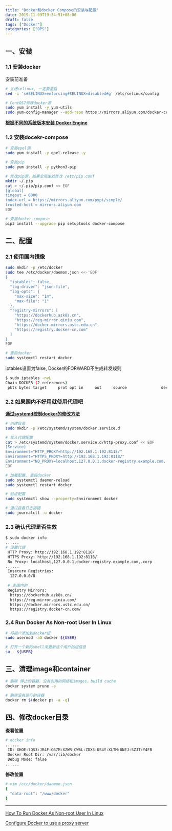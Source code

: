 ```yaml
---
title: "Docker和docker Compose的安装与配置"
date: 2019-11-03T19:34:51+08:00
draft: false
tags: ["Docker"]
categories: ["OPS"]
---
```




## 一、安装
### 1.1 安装docker

安装前准备

```bash
# 关闭selinux, 一定要重启 
sed -i 's#SELINUX=enforcing#SELINUX=disabled#g' /etc/selinux/config

# CentOS7修改docker源
sudo yum install -y yum-utils
sudo yum-config-manager --add-repo https://mirrors.aliyun.com/docker-ce/linux/centos/docker-ce.repo 
```



**[根据不同的系统版本安装 Docker Engine](https://docs.docker.com/engine/install/centos/)**



### 1.2 安装docekr-compose

```bash
# 安装epel源 
sudo yum install -y epel-release -y   

# 安装pip 
sudo yum install -y python3-pip

# 修改pip源，如果全局生效修改 /etc/pip.conf 
mkdir ~/.pip 
cat > ~/.pip/pip.conf << EOF 
[global]
timeout = 6000
index-url = https://mirrors.aliyun.com/pypi/simple/
trusted-host = mirrors.aliyun.com
EOF

# 安装docker-compose
pip3 install --upgrade pip setuptools docker-compose
```

## 二、配置
### 2.1 使用国内镜像
```bash
sudo mkdir -p /etc/docker
sudo tee /etc/docker/daemon.json <<-'EOF'
{
  "iptables": false,
  "log-driver": "json-file",
  "log-opts": {
    "max-size": "1m",
    "max-file": "1"
  },
  "registry-mirrors": [
    "https://dockerhub.azk8s.cn",
    "https://reg-mirror.qiniu.com",
    "https://docker.mirrors.ustc.edu.cn",
    "https://registry.docker-cn.com"
  ]
}
EOF

# 重启docker
sudo systemctl restart docker 
```



iptables设置为false, Docker的FORWARD不生成转发规则

```bash
$ sudo iptables -nvL
Chain DOCKER (2 references)
 pkts bytes target     prot opt in     out     source               destination
```





### 2.2 如果国内不好用就使用代理吧

[**通过systemd控制docker的修改方法**](https://docs.docker.com/config/daemon/systemd/)

```bash
# 创建目录
sudo mkdir -p /etc/systemd/system/docker.service.d

# 写入代理配置
cat > /etc/systemd/system/docker.service.d/http-proxy.conf << EOF
[Service]
Environment="HTTP_PROXY=http://192.168.1.192:8118/"
Environment="HTTPS_PROXY=http://192.168.1.192:8118/"
Environment="NO_PROXY=localhost,127.0.0.1,docker-registry.example.com,.corp"
EOF

# 加载配置, 重启docker
sudo systemctl daemon-reload
sudo systemctl restart docker 

# 验证配置
sudo systemctl show --property=Environment docker

# 通过查看日志排错 
sudo journalctl -u docker
```



### 2.3 确认代理是否生效

```bash
$ sudo docker info
......
# 设置代理
 HTTP Proxy: http://192.168.1.192:8118/
 HTTPS Proxy: http://192.168.1.192:8118/
 No Proxy: localhost,127.0.0.1,docker-registry.example.com,.corp
......
 Insecure Registries:
  127.0.0.0/8
 
 # 走国内的
 Registry Mirrors:
  https://dockerhub.azk8s.cn/
  https://reg-mirror.qiniu.com/
  https://docker.mirrors.ustc.edu.cn/
  https://registry.docker-cn.com/
```



### 2.4 Run Docker As Non-root User In Linux

```bash
# 将用户添加到docker组
sudo usermod -aG docker ${USER}

# 打开一个新的shell来更新这个用户的组信息
su - ${USER}
```



## 三、清理image和container

```bash
# 删除 停止的容器，没有引用的网络和images，build cache 
docker system prune -a

# 删除没有运行的容器
docker rm $(docker ps -a -q)
```



## 四、修改docker目录

**查看位置**

```bash
# docker info
......
 ID: XHOE:7QS3:JR4F:G67M:XZWR:CW6L:ZDX3:US4Y:XLTM:UNEJ:SZJT:Y4FB
 Docker Root Dir: /var/lib/docker
 Debug Mode: false
......
```



**修改位置**

```bash
# vim /etc/docker/daemon.json 
{
  "data-root": "/www/docker"
}
```


---
[How To Run Docker As Non-root User In Linux](https://ostechnix.com/how-to-run-docker-as-non-root-user-in-linux/)

[Configure Docker to use a proxy server](https://docs.docker.com/network/proxy/)